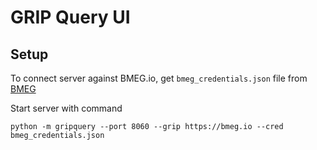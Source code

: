 
# GRIP Query UI


## Setup 
To connect server against BMEG.io, get `bmeg_credentials.json` file from [BMEG](https://bmeg.io/analyze/access) 

Start server with command
```
python -m gripquery --port 8060 --grip https://bmeg.io --cred bmeg_credentials.json
```